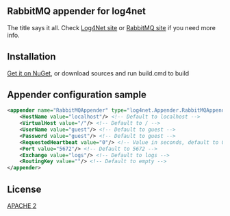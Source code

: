 RabbitMQ appender for log4net
-----------------------------

The title says it all. Check [Log4Net site](http://logging.apache.org/log4net/) or [RabbitMQ site](http://www.rabbitmq.com/) if you need more info.

Installation
------------

[Get it on NuGet](http://nuget.org/packages/Log4Rabbit), or download sources and run build.cmd to build

Appender configuration sample
-----------------------------

```xml
<appender name="RabbitMQAppender" type="log4net.Appender.RabbitMQAppender, Log4Rabbit">
	<HostName value="localhost"/> <!-- Default to localhost -->
	<VirtualHost value="/"/> <!-- Default to / -->
	<UserName value="guest"/> <!-- Default to guest -->
	<Password value="guest"/> <!-- Default to guest -->
	<RequestedHeartbeat value="0"/> <!-- Value in seconds, default to 0 that mean no heartbeat -->
	<Port value="5672"/> <!-- Default to 5672 -->
	<Exchange value="logs"/> <!-- Default to logs -->
	<RoutingKey value=""/> <!-- Default to empty -->
</appender>
```

License
-------

[APACHE 2](https://raw.github.com/gimmi/Log4Rabbit/master/LICENSE)
